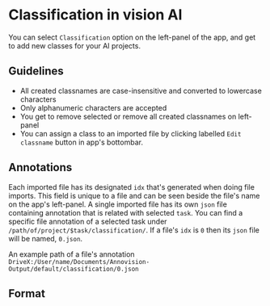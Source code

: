# Classification in vision AI

You can select `Classification` option on the left-panel of the app, and get to add new classes for your AI projects.

## Guidelines

- All created classnames are case-insensitive and converted to lowercase characters
- Only alphanumeric characters are accepted
- You get to remove selected or remove all created classnames on left-panel
- You can assign a class to an imported file by clicking labelled `Edit classname` button in app's bottombar.

## Annotations

Each imported file has its designated `idx` that's generated when doing file imports. This field is unique to a file and can be seen beside the file's name on the app's left-panel. A single imported file has its own `json` file containing annotation that is related with selected `task`. You can find a specific file annotation of a selected task under `/path/of/project/$task/classification/`. If a file's `idx` is `0` then its `json` file will be named, `0.json`.

An example path of a file's annotation `DriveX:/User/name/Documents/Annovision-Output/default/classification/0.json`

## Format
